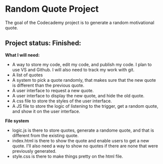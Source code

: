 # Random Quote Project
The goal of the Codecademy project is to generate a random motivational quote.

## Project status: Finished:

**What I will need:**
* A way to store my code, edit my code, and publish my code. I plan to use VS and Github. I will also need to track my work with git.
* A list of quotes
* A system to pick a quote randomly, that makes sure that the new quote is different than the previous quote.
* A user interface to request a new quote.
* A user interface to display the new quote, and hide the old quote.
* A css file to store the styles of the user interface.
* A JS file to store the logic of listening to the trigger, get a random quote, and show it on the user interface.

**File system**
* logic.js is there to store quotes, generate a randome quote, and that is different from the existing quote.
* index.html is there to show the quote and enable users to get a new quote. I'll also need a way to show no quotes if there are none that were previously generated.
* style.css is there to make things pretty on the html file.
